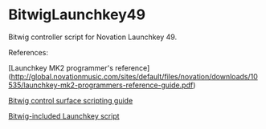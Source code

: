 # BitwigLaunchkey49
Bitwig controller script for Novation Launchkey 49.

References:

[Launchkey MK2 programmer's reference] (http://global.novationmusic.com/sites/default/files/novation/downloads/10535/launchkey-mk2-programmers-reference-guide.pdf)

[Bitwig control surface scripting guide](https://www.bitwig.com/en/community/control_scripts/installation_guide)

[Bitwig-included Launchkey script](https://github.com/bitwig/novation-launchkey/)

